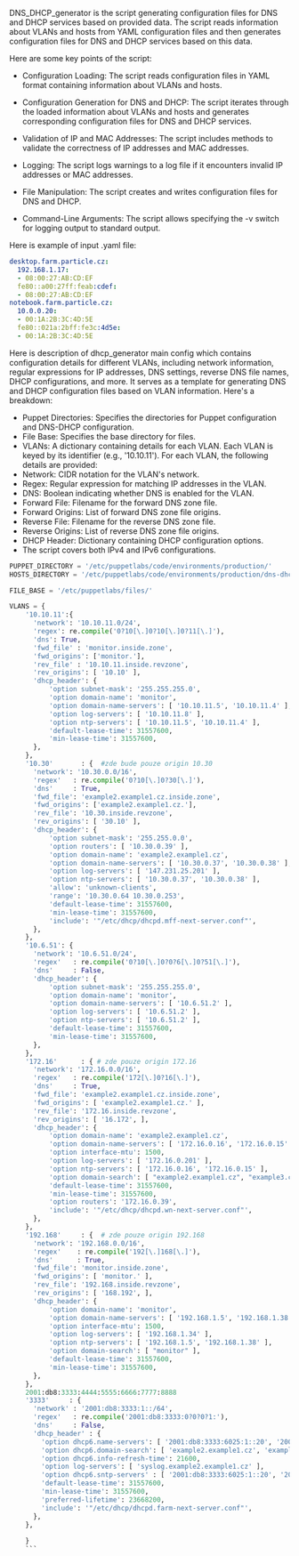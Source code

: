 DNS_DHCP_generator is the script generating configuration files for DNS and DHCP services based on provided data. The script reads information 
about VLANs and hosts from YAML configuration files and then generates configuration files for DNS and DHCP services based on this data.

Here are some key points of the script:

* Configuration Loading: The script reads configuration files in YAML format containing information about VLANs and hosts.

* Configuration Generation for DNS and DHCP: The script iterates through the loaded information about VLANs and hosts and generates corresponding configuration files for DNS and DHCP services.

* Validation of IP and MAC Addresses: The script includes methods to validate the correctness of IP addresses and MAC addresses.

* Logging: The script logs warnings to a log file if it encounters invalid IP addresses or MAC addresses.

* File Manipulation: The script creates and writes configuration files for DNS and DHCP.

* Command-Line Arguments: The script allows specifying the -v switch for logging output to standard output.

Here is example of input .yaml file:
```yaml
desktop.farm.particle.cz:
  192.168.1.17:
  - 08:00:27:AB:CD:EF
  fe80::a00:27ff:feab:cdef:
  - 08:00:27:AB:CD:EF
notebook.farm.particle.cz:
  10.0.0.20:
  - 00:1A:2B:3C:4D:5E
  fe80::021a:2bff:fe3c:4d5e:
  - 00:1A:2B:3C:4D:5E
```


Here is description of dhcp_generator main config which contains configuration details for different VLANs, including network information, regular expressions for IP addresses, DNS settings, reverse DNS file names, DHCP configurations, and more. It serves as a template for generating DNS and DHCP configuration files based on VLAN information. Here's a breakdown:

* Puppet Directories: Specifies the directories for Puppet configuration and DNS-DHCP configuration.
* File Base: Specifies the base directory for files.
* VLANs: A dictionary containing details for each VLAN.
        Each VLAN is keyed by its identifier (e.g., '10.10.11').
        For each VLAN, the following details are provided:
* Network: CIDR notation for the VLAN's network.
* Regex: Regular expression for matching IP addresses in the VLAN.
* DNS: Boolean indicating whether DNS is enabled for the VLAN.
* Forward File: Filename for the forward DNS zone file.
* Forward Origins: List of forward DNS zone file origins.
* Reverse File: Filename for the reverse DNS zone file.
* Reverse Origins: List of reverse DNS zone file origins.
* DHCP Header: Dictionary containing DHCP configuration options.
* The script covers both IPv4 and IPv6 configurations.


```python
PUPPET_DIRECTORY = '/etc/puppetlabs/code/environments/production/'
HOSTS_DIRECTORY = '/etc/puppetlabs/code/environments/production/dns-dhcp/'

FILE_BASE = '/etc/puppetlabs/files/'

VLANS = {
    '10.10.11':{
      'network': '10.10.11.0/24',
      'regex': re.compile('0?10[\.]0?10[\.]0?11[\.]'),
      'dns': True,
      'fwd_file' : 'monitor.inside.zone',
      'fwd_origins': ['monitor.'],
      'rev_file' : '10.10.11.inside.revzone',
      'rev_origins': [ '10.10' ],
      'dhcp_header': {
          'option subnet-mask': '255.255.255.0',
          'option domain-name': 'monitor',
          'option domain-name-servers': [ '10.10.11.5', '10.10.11.4' ],
          'option log-servers': [ '10.10.11.8' ],
          'option ntp-servers': [ '10.10.11.5', '10.10.11.4' ],
          'default-lease-time': 31557600,
          'min-lease-time': 31557600,
      },
    },
    '10.30'       : {  #zde bude pouze origin 10.30
      'network': '10.30.0.0/16',
      'regex'   : re.compile('0?10[\.]0?30[\.]'),
      'dns'     : True,
      'fwd_file': 'example2.example1.cz.inside.zone',
      'fwd_origins': ['example2.example1.cz.'],
      'rev_file': '10.30.inside.revzone',
      'rev_origins': [ '30.10' ],
      'dhcp_header': {
          'option subnet-mask': '255.255.0.0',
          'option routers': [ '10.30.0.39' ],
          'option domain-name': 'example2.example1.cz',
          'option domain-name-servers': [ '10.30.0.37', '10.30.0.38' ],
          'option log-servers': [ '147.231.25.201' ],
          'option ntp-servers': [ '10.30.0.37', '10.30.0.38' ],
          'allow': 'unknown-clients',
          'range': '10.30.0.64 10.30.0.253',
          'default-lease-time': 31557600,
          'min-lease-time': 31557600,
          'include': '"/etc/dhcp/dhcpd.mff-next-server.conf"',
      },
    },
    '10.6.51': {
      'network': '10.6.51.0/24',
      'regex'   : re.compile('0?10[\.]0?0?6[\.]0?51[\.]'),
      'dns'     : False,
      'dhcp_header': {
          'option subnet-mask': '255.255.255.0',
          'option domain-name': 'monitor',
          'option domain-name-servers': [ '10.6.51.2' ],
          'option log-servers': [ '10.6.51.2' ],
          'option ntp-servers': [ '10.6.51.2' ],
          'default-lease-time': 31557600,
          'min-lease-time': 31557600,
      },
    },
    '172.16'      : { # zde pouze origin 172.16
      'network': '172.16.0.0/16',
      'regex'   : re.compile('172[\.]0?16[\.]'),
      'dns'     : True,
      'fwd_file': 'example2.example1.cz.inside.zone',
      'fwd_origins': [ 'example2.example1.cz.' ],
      'rev_file': '172.16.inside.revzone',
      'rev_origins': [ '16.172', ],
      'dhcp_header': {
          'option domain-name': 'example2.example1.cz',
          'option domain-name-servers': [ '172.16.0.16', '172.16.0.15' ],
          'option interface-mtu': 1500,
          'option log-servers': [ '172.16.0.201' ],
          'option ntp-servers': [ '172.16.0.16', '172.16.0.15' ],
          'option domain-search': [ "example2.example1.cz", "example3.cz" ],
          'default-lease-time': 31557600,
          'min-lease-time': 31557600,
          'option routers': '172.16.0.39',
          'include': '"/etc/dhcp/dhcpd.wn-next-server.conf"',
      },
    },
    '192.168'     : {  # zde pouze origin 192.168
      'network': '192.168.0.0/16',
      'regex'    : re.compile('192[\.]168[\.]'),
      'dns'      : True,
      'fwd_file': 'monitor.inside.zone',
      'fwd_origins': [ 'monitor.' ],
      'rev_file': '192.168.inside.revzone',
      'rev_origins': [ '168.192', ],
      'dhcp_header': {
          'option domain-name': 'monitor',
          'option domain-name-servers': [ '192.168.1.5', '192.168.1.38' ],
          'option interface-mtu': 1500,
          'option log-servers': [ '192.168.1.34' ],
          'option ntp-servers': [ '192.168.1.5', '192.168.1.38' ],
          'option domain-search': [ "monitor" ],
          'default-lease-time': 31557600,
          'min-lease-time': 31557600,
      },
    },
    2001:db8:3333:4444:5555:6666:7777:8888
    '3333'     : {
      'network' : '2001:db8:3333:1::/64',
      'regex'   : re.compile('2001:db8:3333:0?0?0?1:'),
      'dns'     : False,
      'dhcp_header' : {
        'option dhcp6.name-servers': [ '2001:db8:3333:6025:1::20', '2001:db8:3333:6025:1::19' ],
        'option dhcp6.domain-search': [ 'example2.example1.cz', 'example3.cz' ],
        'option dhcp6.info-refresh-time': 21600,
        'option log-servers': [ 'syslog.example2.example1.cz' ],
        'option dhcp6.sntp-servers' : [ '2001:db8:3333:6025:1::20', '2001:db8:3333:6025:1::19' ],
        'default-lease-time': 31557600,
        'min-lease-time': 31557600,
        'preferred-lifetime': 23668200,
        'include': '"/etc/dhcp/dhcpd.farm-next-server.conf"',
      },
    },
   
    }
    ```

  
